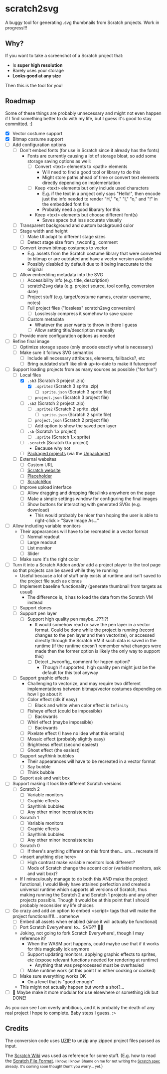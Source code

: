 # scratch2svg

A buggy tool for generating .svg thumbnails from Scratch projects. Work in progress!!!

## Why?

If you want to take a screenshot of a Scratch project that:

- Is **super high resolution**
- Barely uses your storage
- **Looks good at any size**

Then this is the tool for you!

## Roadmap

Some of these things are probably unnecessary and might not even happen if I find something better to do with my life, but I guess it's good to stay committed. :]

- [X] Vector costume support
- [X] Bitmap costume support
- [ ] Add configuration options
  - [ ] Don't embed fonts (for use in Scratch since it already has the fonts)
    - Fonts are currently causing a lot of storage bloat, so add some storage saving options as well:
      - [ ] Convert &lt;text&gt; elements to &lt;path&gt; elements
        - Will need to find a good tool or library to do this
        - Might store paths ahead of time or convert text elements directly depending on implementation
      - [ ] Keep &lt;text&gt; elements but only include used characters
        - E.g. if the text in a project only says "Hello!", then encode just the info needed to render "H," "e," "l," "o," and "!" in the embedded font file
        - Probably need a good libarary for this
      - Keep &lt;text&gt; elements but choose different font(s)
        - Saves space but less accurate visually
  - [ ] Transparent background and custom background color
  - [ ] Stage width and height
    - [ ] Make UI adapt to different stage sizes
    - [ ] Detect stage size from \_twconfig\_ comment
  - [ ] Convert known bitmap costumes to vector
    - E.g. assets from the Scratch costume library that were converted to bitmap or are outdated and have a vector version available
    - Possibly disabled by default due to it being inaccurate to the original
  - [ ] Allow embedding metadata into the SVG
    - [ ] Accessibility info (e.g. title, description)
    - [ ] scratch2svg data (e.g. project source, tool config, conversion date)
    - [ ] Project  stuff (e.g. target/costume names, creator username, notes)
    - [ ] Full project files ("lossless" scratch2svg conversion)
      - [ ] Losslessly compress it somehow to save space
    - [ ] Custom metadata
      - Whatever the user wants to throw in there I guess
      - [ ] Allow setting title/description manually
  - [ ] Provide more configuration options as needed
- [ ] Refine final image
  - [ ] Optimize storage space (only encode exactly what is necessary)
  - [ ] Make sure it follows SVG semantics
    - [ ] Include all necessary attributes, elements, fallbacks?, etc
    - [ ] Bring outdated stuff like xlink up-to-date to make it futureproof
- [ ] Support loading projects from as many sources as possible ("for fun")
  - [ ] Local files
    - [X] `.sb3` (Scratch 3 project .zip)
      - [X] `.sprite3` (Scratch 3 sprite .zip)
        - [ ] `sprite.json` (Scratch 3 sprite file)
      - [ ] `project.json` (Scratch 3 project file)
    - [ ] `.sb2` (Scratch 2 project .zip)
      - [ ] `.sprite2` (Scratch 2 sprite .zip)
        - [ ] `sprite.json` (Scratch 2 sprite file)
      - [ ] `project.json` (Scratch 2 project file)
      - [ ] Add option to show the saved pen layer
    - [ ] `.sb` (Scratch 1.x project)
      - [ ] `.sprite` (Scratch 1.x sprite)
    - [ ] `.scratch` (Scratch 0.x project)
      - Because why not
    - [ ] [Packaged projects](https://packager.turbowarp.org) (via the [Unpackager](https://turbowarp.github.io/unpackager/))
  - [ ] External websites
    - [ ] Custom URL
    - [ ] [Scratch website](https://scratch.mit.edu)
    - [ ] [Placeholder](https://share.turbowarp.org)
    - [ ] [ScratchBox](https://github.com/ScratchEverywhere/ScratchBox)
  - [ ] Improve upload interface
    - [ ] Allow dragging and dropping files/links anywhere on the page
    - [ ] Make a simple settings window for configuring the final images
    - [ ] Show buttons for interacting with generated SVGs (e.g. download)
      - This would probably be nicer than hoping the user is able to right-click &gt; "Save Image As..."
- [ ] Allow including variable monitors
  - Their appearances will have to be recreated in a vector format
    - [ ] Normal readout
    - [ ] Large readout
    - [ ] List monitor
    - [ ] Slider
  - [ ] Make sure it's the right color
- [ ] Turn it into a Scratch Addon and/or add a project player to the tool page so that projects can be saved while they're running
  - Useful because a lot of stuff only exists at runtime and isn't saved to the project file such as clones
  - [ ] Implement baseline functionality (generate thumbnail from targets as usual)
    - The difference is, it has to load the data from the Scratch VM instead
  - [ ] Support clones
  - [ ] Support pen layer
    - [ ] Support high quality pen maybe...???!?!
      - It would somehow read or save the pen layer in a vector format. Could be done while the project is running (record changes to the pen layer and then vectorize), or accessed directly through the Scratch VM if such data is saved in the runtime (if the runtime doesn't remember what changes were made then the former option is likely the only way to support this)
      - [ ] Detect \_twconfig\_ comment for hqpen option?
        - Though if supported, high quality pen might just be the default for this tool anyway
  - [ ] Support graphic effects
    - Challenging to vectorize, and may require two different implementations between bitmap/vector costumes depending on how I go about it
    - [ ] Color effect (idk if easy)
      - [ ] Black and white when color effect is `Infinity`
    - [ ] Fisheye effect (could be impossible)
      - [ ] Backwards
    - [ ] Whirl effect (maybe impossible)
      - [ ] Backwards
    - [ ] Pixelate effect (I have no idea what this entails)
    - [ ] Mosaic effect (probably slightly easy)
    - [ ] Brightness effect (second easiest)
    - [ ] Ghost effect (the easiest)
  - [ ] Support say/think bubbles
    - Their appearances will have to be recreated in a vector format
    - [ ] Say bubble
    - [ ] Think bubble
  - [ ] Suport ask and wait box
- [ ] Support making it look like different Scratch versions
  - [ ] Scratch 2
    - [ ] Variable monitors
    - [ ] Graphic effects
    - [ ] Say/think bubbles
    - [ ] Any other minor inconsistencies
  - [ ] Scratch 1
    - [ ] Variable monitors
    - [ ] Graphic effects
    - [ ] Say/think bubbles
    - [ ] Any other minor inconsistencies
  - [ ] Scratch 0
    - [ ] If there's anything different on this front then... um... recreate it!
  - [ ] &lt;insert anything else here&gt;
    - [ ] High contrast make variable monitors look different?
    - [ ] Mods of Scratch change the accent color (variable monitors, ask and wait box)?
  - If I miraculously manage to do both this AND make the project functional, I would likely have attained perfection and created a universal runtime which supports all versions of Scratch, thus making running the Scratch 2 and Scratch 1 projects and any other projects possible. Though it would be at this point that I should probably reconsider my life choices
- [ ] Go crazy and add an option to embed &lt;script&gt; tags that will make the project functional!!1!... somehow
  - [ ] Embed all assets when enabled (since it will actually be functional)
  - [ ] Port Scratch Everywhere! to... SVG?? 😵‍💫
  - Joking, not going to fork Scratch Everywhere!, though I may reference it?
    - When the WASM port happens, could maybe use that if it works for this magically idk anymore
    - [ ] Support updating monitors, applying graphic effects to sprites, etc (expose relevant functions needed for rendering at runtime)
      - Anything that was preprocessed must be overhauled
    - [ ] Make runtime work (at this point I'm either cooking or cooked)
  - [ ] Make sure everything works OK
    - On a level that is "good enough"
  - This might not actually happen but worth a shot?...
- [ ] 🎉 Maybe make it more modular for use elsewhere or something idk but DONE!

As you can see I am overly ambitious, and it is probably the death of any real project I hope to complete. Baby steps I guess. :&gt;

## Credits

The conversion code uses [UZIP](https://github.com/photopea/UZIP.js) to unzip any zipped project files passed as input.

The [Scratch Wiki](https://scratch-wiki.info) was used as reference for some stuff. (E.g. how to read the [Scratch File Format](https://en.scratch-wiki.info/wiki/Scratch_File_Format). <small>I know, I know. Shame on me for not writing the [Scratch spec](https://oceanisendless.github.io/scratch-spec/) already. It's coming soon though! Don't you worry... yet.</small>)
